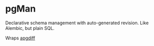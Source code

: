 # pgMan

Declarative schema management with auto-generated revision. Like Alembic, but plain SQL.

Wraps [apgdiff](https://github.com/fordfrog/apgdiff)